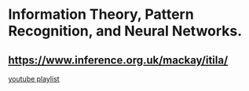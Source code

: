 # Information Theory, Pattern Recognition, and Neural Networks.
## https://www.inference.org.uk/mackay/itila/

[youtube playlist](https://www.youtube.com/watch?v=BCiZc0n6COY&list=PLruBu5BI5n4aFpG32iMbdWoRVAA-Vcso6)

